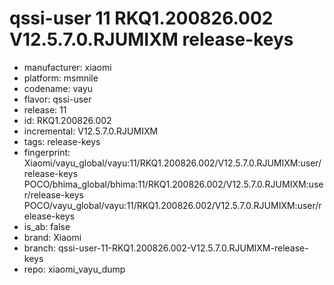 # qssi-user 11 RKQ1.200826.002 V12.5.7.0.RJUMIXM release-keys
- manufacturer: xiaomi
- platform: msmnile
- codename: vayu
- flavor: qssi-user
- release: 11
- id: RKQ1.200826.002
- incremental: V12.5.7.0.RJUMIXM
- tags: release-keys
- fingerprint: Xiaomi/vayu_global/vayu:11/RKQ1.200826.002/V12.5.7.0.RJUMIXM:user/release-keys
POCO/bhima_global/bhima:11/RKQ1.200826.002/V12.5.7.0.RJUMIXM:user/release-keys
POCO/vayu_global/vayu:11/RKQ1.200826.002/V12.5.7.0.RJUMIXM:user/release-keys
- is_ab: false
- brand: Xiaomi
- branch: qssi-user-11-RKQ1.200826.002-V12.5.7.0.RJUMIXM-release-keys
- repo: xiaomi_vayu_dump
